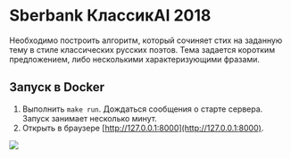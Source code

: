 # Sberbank КлассикAI 2018

Необходимо построить алгоритм, который сочиняет стих на заданную тему в стиле классических русских поэтов. Тема задается коротким предложением, либо несколькими характеризующими фразами.

## Запуск в Docker
1. Выполнить `make run`. Дождаться сообщения о старте сервера. Запуск занимает несколько минут.
2. Открыть в браузере [http://127.0.0.1:8000](http://127.0.0.1:8000).

![](https://github.com/tyz910/sberbank-classicai/raw/master/assets/gui.png)


